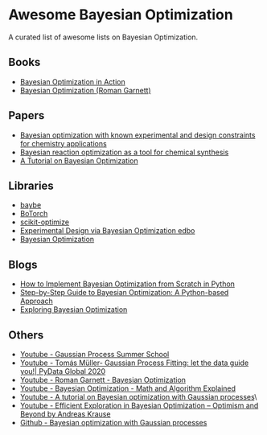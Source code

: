 # Awesome Bayesian Optimization
A curated list of awesome lists on Bayesian Optimization.

## Books
* [Bayesian Optimization in Action](https://www.manning.com/books/bayesian-optimization-in-action?ar=true&lpse=A)
* [Bayesian Optimization (Roman Garnett)](https://bayesoptbook.com/)

## Papers
* [Bayesian optimization with known experimental and design constraints for chemistry applications](https://pubs.rsc.org/en/content/articlehtml/2022/dd/d2dd00028h)
* [Bayesian reaction optimization as a tool for chemical synthesis](https://doyle.chem.ucla.edu/wp-content/uploads/2021/02/58.-Bayesian-reaction-optimization-as-a-tool-for-chemical-synthesis.pdf)
* [A Tutorial on Bayesian Optimization](https://arxiv.org/abs/1807.02811)
## Libraries
* [baybe](https://github.com/emdgroup/baybe)
* [BoTorch](https://botorch.org/)
* [scikit-optimize](https://scikit-optimize.github.io/stable/index.html)
* [Experimental Design via Bayesian Optimization edbo](https://github.com/b-shields/edbo)
* [Bayesian Optimization](https://github.com/bayesian-optimization/BayesianOptimization)

## Blogs
* [How to Implement Bayesian Optimization from Scratch in Python](https://machinelearningmastery.com/what-is-bayesian-optimization/)
* [Step-by-Step Guide to Bayesian Optimization: A Python-based Approach](https://medium.com/@okanyenigun/step-by-step-guide-to-bayesian-optimization-a-python-based-approach-3558985c6818)
* [Exploring Bayesian Optimization](https://distill.pub/2020/bayesian-optimization/?source=post_page-----a1a09989c6d8--------------------------------)

## Others
* [Youtube - Gaussian Process Summer School](https://www.youtube.com/@gaussianprocesssummerschoo7738/playlists)
* [Youtube - Tomás Müller- Gaussian Process Fitting: let the data guide you!| PyData Global 2020](https://www.youtube.com/watch?v=eokV-P8Osms&list=PLG2mFGwiVyKJ56HPoLz-GLX6H-aFlcatv)
* [Youtube - Roman Garnett - Bayesian Optimization](https://www.youtube.com/watch?v=wZODGJzKmD0)
* [Youtube - Bayesian Optimization - Math and Algorithm Explained](https://www.youtube.com/watch?v=ECNU4WIuhSE&t=0s)
* [Youtube - A tutorial on Bayesian optimization with Gaussian processes](https://www.youtube.com/watch?v=VWLI1jthE24)\
* [Youtube - Efficient Exploration in Bayesian Optimization – Optimism and Beyond by Andreas Krause](https://www.youtube.com/watch?v=p_PK1CuEuAE)
* [Github -  Bayesian optimization with Gaussian processes](https://github.com/thuijskens/bayesian-optimization)
